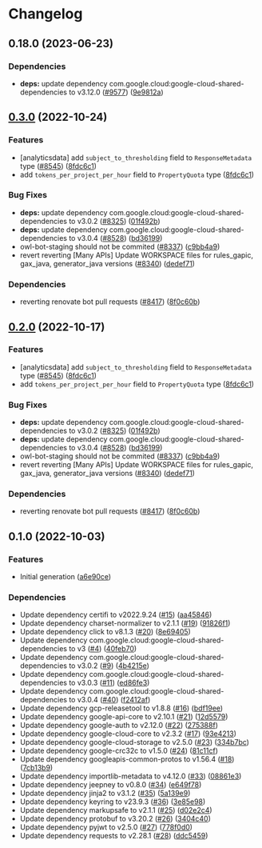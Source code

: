 # Changelog

## 0.18.0 (2023-06-23)

### Dependencies

* **deps:** update dependency com.google.cloud:google-cloud-shared-dependencies to v3.12.0 ([#9577](https://github.com/googleapis/google-cloud-java/issues/9577)) ([9e9812a](https://github.com/googleapis/google-cloud-java/commit/9e9812a0ba19e5aa82a34f2a3049bb72892544a6))


## [0.3.0](https://github.com/googleapis/google-cloud-java/compare/google-cloud-beyondcorp-appgateways-v0.2.1-SNAPSHOT...google-cloud-beyondcorp-appgateways-v0.3.0) (2022-10-24)


### Features

* [analyticsdata] add `subject_to_thresholding` field to `ResponseMetadata` type ([#8545](https://github.com/googleapis/google-cloud-java/issues/8545)) ([8fdc6c1](https://github.com/googleapis/google-cloud-java/commit/8fdc6c1f10f88f30f4d1407579d645f75366b4cf))
* add `tokens_per_project_per_hour` field to `PropertyQuota` type ([8fdc6c1](https://github.com/googleapis/google-cloud-java/commit/8fdc6c1f10f88f30f4d1407579d645f75366b4cf))


### Bug Fixes

* **deps:** update dependency com.google.cloud:google-cloud-shared-dependencies to v3.0.2 ([#8325](https://github.com/googleapis/google-cloud-java/issues/8325)) ([01f492b](https://github.com/googleapis/google-cloud-java/commit/01f492be424acdb90edb23ba66656aeff7cf39eb))
* **deps:** update dependency com.google.cloud:google-cloud-shared-dependencies to v3.0.4 ([#8528](https://github.com/googleapis/google-cloud-java/issues/8528)) ([bd36199](https://github.com/googleapis/google-cloud-java/commit/bd361998ac4eb7c78eef3b3eac39aef31a0cf44e))
* owl-bot-staging should not be commited ([#8337](https://github.com/googleapis/google-cloud-java/issues/8337)) ([c9bb4a9](https://github.com/googleapis/google-cloud-java/commit/c9bb4a97aa19032b78c86c951fe9920f24ac4eec))
* revert reverting [Many APIs] Update WORKSPACE files for rules_gapic, gax_java, generator_java versions ([#8340](https://github.com/googleapis/google-cloud-java/issues/8340)) ([dedef71](https://github.com/googleapis/google-cloud-java/commit/dedef71f600e85b1c38e7110f5ffd44bf2ba32b4))


### Dependencies

* reverting renovate bot pull requests ([#8417](https://github.com/googleapis/google-cloud-java/issues/8417)) ([8f0c60b](https://github.com/googleapis/google-cloud-java/commit/8f0c60bde446acccc665eb7894723632eefc3503))

## [0.2.0](https://github.com/googleapis/google-cloud-java/compare/google-cloud-beyondcorp-appgateways-v0.1.0...google-cloud-beyondcorp-appgateways-v0.2.0) (2022-10-17)


### Features

* [analyticsdata] add `subject_to_thresholding` field to `ResponseMetadata` type ([#8545](https://github.com/googleapis/google-cloud-java/issues/8545)) ([8fdc6c1](https://github.com/googleapis/google-cloud-java/commit/8fdc6c1f10f88f30f4d1407579d645f75366b4cf))
* add `tokens_per_project_per_hour` field to `PropertyQuota` type ([8fdc6c1](https://github.com/googleapis/google-cloud-java/commit/8fdc6c1f10f88f30f4d1407579d645f75366b4cf))


### Bug Fixes

* **deps:** update dependency com.google.cloud:google-cloud-shared-dependencies to v3.0.2 ([#8325](https://github.com/googleapis/google-cloud-java/issues/8325)) ([01f492b](https://github.com/googleapis/google-cloud-java/commit/01f492be424acdb90edb23ba66656aeff7cf39eb))
* **deps:** update dependency com.google.cloud:google-cloud-shared-dependencies to v3.0.4 ([#8528](https://github.com/googleapis/google-cloud-java/issues/8528)) ([bd36199](https://github.com/googleapis/google-cloud-java/commit/bd361998ac4eb7c78eef3b3eac39aef31a0cf44e))
* owl-bot-staging should not be commited ([#8337](https://github.com/googleapis/google-cloud-java/issues/8337)) ([c9bb4a9](https://github.com/googleapis/google-cloud-java/commit/c9bb4a97aa19032b78c86c951fe9920f24ac4eec))
* revert reverting [Many APIs] Update WORKSPACE files for rules_gapic, gax_java, generator_java versions ([#8340](https://github.com/googleapis/google-cloud-java/issues/8340)) ([dedef71](https://github.com/googleapis/google-cloud-java/commit/dedef71f600e85b1c38e7110f5ffd44bf2ba32b4))


### Dependencies

* reverting renovate bot pull requests ([#8417](https://github.com/googleapis/google-cloud-java/issues/8417)) ([8f0c60b](https://github.com/googleapis/google-cloud-java/commit/8f0c60bde446acccc665eb7894723632eefc3503))

## 0.1.0 (2022-10-03)


### Features

* Initial generation ([a6e90ce](https://github.com/googleapis/java-beyondcorp-appgateways/commit/a6e90ce62ff4cbd6cdd867efe119446775d15cf4))


### Dependencies

* Update dependency certifi to v2022.9.24 ([#15](https://github.com/googleapis/java-beyondcorp-appgateways/issues/15)) ([aa45846](https://github.com/googleapis/java-beyondcorp-appgateways/commit/aa45846a34ce25bca609969493e3ab35a15023ef))
* Update dependency charset-normalizer to v2.1.1 ([#19](https://github.com/googleapis/java-beyondcorp-appgateways/issues/19)) ([91826f1](https://github.com/googleapis/java-beyondcorp-appgateways/commit/91826f1e4aa8bac3d40ceb91b607fa8d2074c3c3))
* Update dependency click to v8.1.3 ([#20](https://github.com/googleapis/java-beyondcorp-appgateways/issues/20)) ([8e69405](https://github.com/googleapis/java-beyondcorp-appgateways/commit/8e694059b9feb12f230edb3a245dc441689fbf57))
* Update dependency com.google.cloud:google-cloud-shared-dependencies to v3 ([#4](https://github.com/googleapis/java-beyondcorp-appgateways/issues/4)) ([40feb70](https://github.com/googleapis/java-beyondcorp-appgateways/commit/40feb707370876da3b2aa72693913e3ee6f31121))
* Update dependency com.google.cloud:google-cloud-shared-dependencies to v3.0.2 ([#9](https://github.com/googleapis/java-beyondcorp-appgateways/issues/9)) ([4b4215e](https://github.com/googleapis/java-beyondcorp-appgateways/commit/4b4215ed414789a4255ad8f6f0f96eb746c75527))
* Update dependency com.google.cloud:google-cloud-shared-dependencies to v3.0.3 ([#11](https://github.com/googleapis/java-beyondcorp-appgateways/issues/11)) ([ed86fe3](https://github.com/googleapis/java-beyondcorp-appgateways/commit/ed86fe3a347b95d699207e7daa8dbedcd4647920))
* Update dependency com.google.cloud:google-cloud-shared-dependencies to v3.0.4 ([#40](https://github.com/googleapis/java-beyondcorp-appgateways/issues/40)) ([f2412af](https://github.com/googleapis/java-beyondcorp-appgateways/commit/f2412af61017dbb6e6e00cc692e0b07c96a62ecf))
* Update dependency gcp-releasetool to v1.8.8 ([#16](https://github.com/googleapis/java-beyondcorp-appgateways/issues/16)) ([bdf19ee](https://github.com/googleapis/java-beyondcorp-appgateways/commit/bdf19ee7e33e966404ce42e891b890573fec6cc4))
* Update dependency google-api-core to v2.10.1 ([#21](https://github.com/googleapis/java-beyondcorp-appgateways/issues/21)) ([12d5579](https://github.com/googleapis/java-beyondcorp-appgateways/commit/12d5579950cfcc698cbeca186b0fbe9fdb966ff8))
* Update dependency google-auth to v2.12.0 ([#22](https://github.com/googleapis/java-beyondcorp-appgateways/issues/22)) ([275388f](https://github.com/googleapis/java-beyondcorp-appgateways/commit/275388fbea4f77165676728ef59bd0bc99dac9c9))
* Update dependency google-cloud-core to v2.3.2 ([#17](https://github.com/googleapis/java-beyondcorp-appgateways/issues/17)) ([93e4213](https://github.com/googleapis/java-beyondcorp-appgateways/commit/93e4213a7ddc804043f45cab9e23ca1d7eaa3f2d))
* Update dependency google-cloud-storage to v2.5.0 ([#23](https://github.com/googleapis/java-beyondcorp-appgateways/issues/23)) ([334b7bc](https://github.com/googleapis/java-beyondcorp-appgateways/commit/334b7bc29ca7c0b9860443af62c5b176408873ef))
* Update dependency google-crc32c to v1.5.0 ([#24](https://github.com/googleapis/java-beyondcorp-appgateways/issues/24)) ([81c11cf](https://github.com/googleapis/java-beyondcorp-appgateways/commit/81c11cfa2a8296dca1f2f620073542f5ed3ffad0))
* Update dependency googleapis-common-protos to v1.56.4 ([#18](https://github.com/googleapis/java-beyondcorp-appgateways/issues/18)) ([7cb13b9](https://github.com/googleapis/java-beyondcorp-appgateways/commit/7cb13b9b341eae96377634097b2f5ee7b040f797))
* Update dependency importlib-metadata to v4.12.0 ([#33](https://github.com/googleapis/java-beyondcorp-appgateways/issues/33)) ([08861e3](https://github.com/googleapis/java-beyondcorp-appgateways/commit/08861e37523e24fe256b4084f6ae70558a0be244))
* Update dependency jeepney to v0.8.0 ([#34](https://github.com/googleapis/java-beyondcorp-appgateways/issues/34)) ([e649f78](https://github.com/googleapis/java-beyondcorp-appgateways/commit/e649f78b165bf9855542757629f372c6f63bf43b))
* Update dependency jinja2 to v3.1.2 ([#35](https://github.com/googleapis/java-beyondcorp-appgateways/issues/35)) ([5a139e9](https://github.com/googleapis/java-beyondcorp-appgateways/commit/5a139e92073dc632ce8211500aef571bce180afd))
* Update dependency keyring to v23.9.3 ([#36](https://github.com/googleapis/java-beyondcorp-appgateways/issues/36)) ([3e85e98](https://github.com/googleapis/java-beyondcorp-appgateways/commit/3e85e988e6dec0d1943b2689d99c2e85d239eb6a))
* Update dependency markupsafe to v2.1.1 ([#25](https://github.com/googleapis/java-beyondcorp-appgateways/issues/25)) ([d02e2c4](https://github.com/googleapis/java-beyondcorp-appgateways/commit/d02e2c47845cad3dd0e1bed3f87f195a91d3a639))
* Update dependency protobuf to v3.20.2 ([#26](https://github.com/googleapis/java-beyondcorp-appgateways/issues/26)) ([3404c40](https://github.com/googleapis/java-beyondcorp-appgateways/commit/3404c40f8b936a79301f092b752977a0465b70c4))
* Update dependency pyjwt to v2.5.0 ([#27](https://github.com/googleapis/java-beyondcorp-appgateways/issues/27)) ([778f0d0](https://github.com/googleapis/java-beyondcorp-appgateways/commit/778f0d0955917680610468a52fe88ca7a3515ecf))
* Update dependency requests to v2.28.1 ([#28](https://github.com/googleapis/java-beyondcorp-appgateways/issues/28)) ([ddc5459](https://github.com/googleapis/java-beyondcorp-appgateways/commit/ddc5459b26ed103b0b9720434e8a171736cb3cba))
